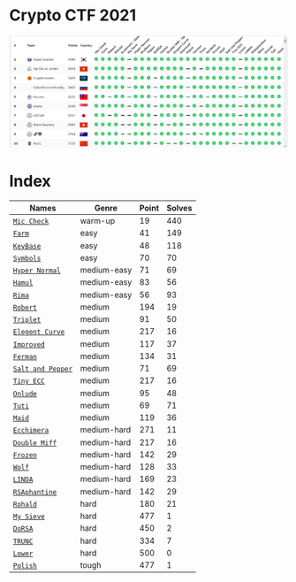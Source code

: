 # Crypto CTF 2021

![alt text](scoreboard.png)

# Index

| Names                  |Genre               |Point      |Solves|
|------------------------|---------------------|----------|------|
| [`Mic Check`](Mic%20Check/)|warm-up|19|440|
| [`Farm`](farm/)|easy|41|149|
| [`KeyBase`](keybase/)|easy|48|118|
| [`Symbols`](Symbols/)|easy|70|70|
| [`Hyper Normal`](hyper_normal/)|medium-easy|71|69|
| [`Hamul`](hamul/)|medium-easy|83|56|
| [`Rima`](Rima/)|medium-easy|56|93|
| [`Robert`](Robert/)|medium|194|19|
| [`Triplet`](Triplet/)|medium|91|50|
| [`Elegent Curve`](elegant_curve/)|medium|217|16|
| [`Improved`](improved/)|medium|117|37|
| [`Ferman`](Ferman/)|medium|134|31|
| [`Salt and Pepper`](salt_pepper/)|medium|71|69|
| [`Tiny ECC`](tiny_ecc/)|medium|217|16|
| [`Onlude`](Onlude/)|medium|95|48|
| [`Tuti`](Tuti/)|medium|69|71|
| [`Maid`](maid/)|medium|119|36|
| [`Ecchimera`](ecchimera/)|medium-hard|271|11|
| [`Double Miff`](double_miff/)|medium-hard|217|16|
| [`Frozen`](frozen/)|medium-hard|142|29|
| [`Wolf`](Wolf/)|medium-hard|128|33|
| [`LINDA`](linda/)|medium-hard|169|23|
| [`RSAphantine`](RSAphantine/)|medium-hard|142|29|
| [`Rohald`](Rohald/)|hard|180|21|
| [`My Sieve`](My%20Sieve/)|hard|477|1|
| [`DoRSA`](DoRSA/)|hard|450|2|
| [`TRUNC`](TRUNC/)|hard|334|7|
| [`Lower`](lower/)|hard|500|0|
| [`Polish`](polish_attack/)|tough|477|1|

